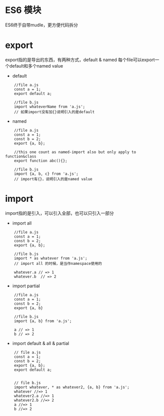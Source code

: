 # ES6 模块
ES6终于自带mudle，更方便代码拆分

# export
export指的是导出的东西，有两种方式，default & named
每个file可以export一个default和多个named value

- default

```	
	//file a.js
	const a = 1;
	export default a;

	//file b.js
	import whateverName from 'a.js';	
	// 如果import没有加{}说明引入的是default

```

- named

```
	//file a.js
	const a = 1;
	const b = 2;
	export {a, b};

	//this one count as named-import also but only apply to function&class
	export function abc(){};

	//file b.js
	import {a, b, c} from 'a.js';
	// import有{}，说明引入的是named value

```

# import 
import指的是引入，可以引入全部，也可以只引入一部分

- import all

```
	//file a.js
	const a = 1;
	const b = 2;
	export {a, b};

	//file b.js
	import * as whatever from 'a.js';
	// import all 的时候，是当作namespace使用的

	whatever.a // => 1
	whatever.b  // => 2

```

- import partial

```
	//file a.js
	const a = 1;
	const b = 2;
	export {a, b}

	//file b.js
	import {a, b} from 'a.js';

	a // => 1
	b // => 2

```

- import default & all & partial

```
	// file a.js
	const a = 1;
	const b = 2;
	export {a, b};
	export default a;


	// file b.js
	import whatever, * as whatever2, {a, b} from 'a.js';
	whatever //=> 1
	whatever2.a //=> 1
	whatever2.b //=> 2
	a //=> 1
	b //=> 2
```